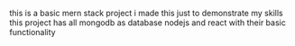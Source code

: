 this is a basic mern stack project
i made this just to demonstrate my skills 
this project has all mongodb as database nodejs and react with their basic functionality

